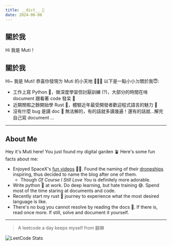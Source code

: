 ```yaml
---
title: __dict__ 📖
date: 2024-06-08
---
```


## 關於我

Hi 我是 Muti！

## 關於我

Hi~ 我是 Muti! 恭喜你發現ㄌ Muti 的小天地 👀👀👀 以下是一點小小ㄉ關於我😇:

- 工作上寫 Python 🐍，做深度學習但討厭訓練 (?)，大部分的時間在啃 document 跟看著 code 發呆 🤤
- 近期閒暇之餘開始學 Rust 🦀，體驗近年最受開發者歡迎程式語言的魅力 🥳
- 沒有什麼 bug 是讀 doc 📖 無法解的，有的話就多讀幾遍！還有的話就...解完自己寫 document ...

---

## About Me

Hey it's Muti here! You just found my digital garden 🪴 Here's some fun facts about me:

- Enjoyed SpaceX's [fun videos](https://youtu.be/bvim4rsNHkQ?si=9Hxd0oAAdVJW3eye) 🚀💥. Found the naming of their [droneships](https://en.wikipedia.org/wiki/Autonomous_spaceport_drone_ship) inspiring, thus decided to name the blog after one of them.
    - Though *Of Course I Still Love You* is definitely more adorable.
- Write python 🐍 at work. Do deep learning, but hate training 😅. Spend most of the time staring at documents and code.
- Recently start my rust 🦀 journey to experience what the most desired language is like.
- There's no bug you cannot resolve by reading the docs 📖. If there is, read once more. If still, solve and document it yourself.

---

> A leetcode a day keeps myself from 腳麻

![LeetCode Stats](https://leetcard.jacoblin.cool/mtchung037?theme=nord&font=JetBrains%20Mono&ext=heatmap)